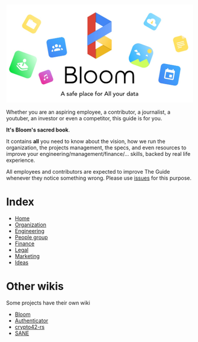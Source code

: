 ![blog](uploads/f33cc2d311469f89ef9ca7daf86dad53/blog.jpg)

Whether you are an aspiring employee, a contributor, a journalist, a youtuber, an investor or even
a competitor, this guide is for you.

**It's Bloom's sacred book**.

It contains **all** you need to know about the vision, how we run the organization, the projects management, the specs,
and even resources to improve your engineering/management/finance/... skills, backed by real life experience.


All employees and contributors are expected to improve The Guide whenever they notice something wrong.
Please use [issues](https://gitlab.com/bloom42/wiki/issues) for this purpose.

# Index

* [Home](home)
* [Organization](organization)
* [Engineering](engineering)
* [People group](people-group)
* [Finance](finance)
* [Legal](legal)
* [Marketing](marketing)
* [Ideas](ideas)

# Other wikis

Some projects have their own wiki

* [Bloom](https://gitlab.com/bloom42/bloom/-/wikis/home)
* [Authenticator](https://gitlab.com/bloom42/authenticator/-/wikis/home)
* [crypto42-rs](https://gitlab.com/bloom42/libs/crypto42-rs/-/wikis/home)
* [SANE](https://gitlab.com/bloom42/sane/-/wikis/home)